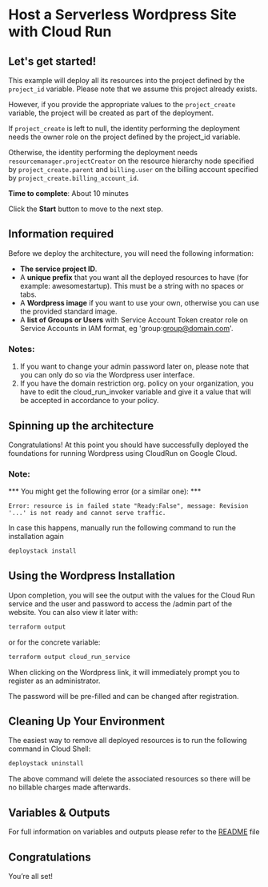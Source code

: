 # Host a Serverless Wordpress Site with Cloud Run


## Let's get started!

This example will deploy all its resources into the project defined by the `project_id` variable. Please note that we assume this project already exists. 

However, if you provide the appropriate values to the `project_create` variable, the project will be created as part of the deployment.

If `project_create` is left to null, the identity performing the deployment needs the owner role on the project defined by the project_id variable. 

Otherwise, the identity performing the deployment needs `resourcemanager.projectCreator` on the resource hierarchy node specified by `project_create.parent` and `billing.user` on the billing account specified by `project_create.billing_account_id`.

**Time to complete**: About 10 minutes

Click the **Start** button to move to the next step.


## Information required

Before we deploy the architecture, you will need the following information:

* __The service project ID__.
* A __unique prefix__ that you want all the deployed resources to have (for example: awesomestartup). This must be a string with no spaces or tabs.
* A __Wordpress image__ if you want to use your own, otherwise you can use the provided standard image.
* A __list of Groups or Users__ with Service Account Token creator role on Service Accounts in IAM format, eg 'group:group@domain.com'.


### Notes:

1. If you want to change your admin password later on, please note that you can only do so via the Wordpress user interface.
2. If you have the domain restriction org. policy on your organization, you have to edit the cloud_run_invoker variable and give it a value that will be accepted in accordance to your policy.

## Spinning up the architecture
Congratulations! At this point you should have successfully deployed the foundations for running Wordpress using CloudRun on Google Cloud.

### Note: 
*** You might get the following error (or a similar one): ***

```
Error: resource is in failed state "Ready:False", message: Revision '...' is not ready and cannot serve traffic.
```


In case this happens, manually run the following command to run the installation again

```bash
deploystack install
```

## Using the Wordpress Installation

Upon completion, you will see the output with the values for the Cloud Run service and the user and password to access the /admin part of the website. You can also view it later with:

``` bash
terraform output
```

or for the concrete variable:

``` bash
terraform output cloud_run_service
```


When clicking on the Wordpress link, it will immediately prompt you to register as an administrator. 

The password will be pre-filled and can be changed after registration.

## Cleaning Up Your Environment
The easiest way to remove all deployed resources is to run the following command in Cloud Shell:

```bash
deploystack uninstall
```

The above command will delete the associated resources so there will be no billable charges made afterwards.

## Variables & Outputs

For full information on variables and outputs please refer to the [README](https://github.com/GoogleCloudPlatform/deploystack-wordpress-on-cloudrun/blob/main/README.md#variables) file

## Congratulations

<walkthrough-conclusion-trophy></walkthrough-conclusion-trophy>

You’re all set!